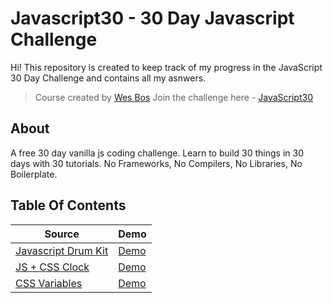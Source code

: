 # Javascript30 - 30 Day Javascript Challenge

Hi!
This repository is created to keep track of my progress in the JavaScript 30 Day Challenge and contains all my asnwers.

> Course created by [Wes Bos](https://github.com/wesbos) Join the challenge here - [JavaScript30](https://javascript30.com/account)

## About

A free 30 day vanilla js coding challenge. Learn to build 30 things in 30 days with 30 tutorials. No Frameworks, No Compilers, No Libraries, No Boilerplate.

## Table Of Contents

| Source                                                                                                        | Demo                                                                                                 |
| ------------------------------------------------------------------------------------------------------------- | ---------------------------------------------------------------------------------------------------- |
| [Javascript Drum Kit](https://github.com/dogankocadayilar/javascript30/tree/main/javascript-drum-kit)         | [Demo](https://dogankocadayilar.github.io/javascript30/javascript-drum-kit/index.html)               |
| [JS + CSS Clock](https://github.com/dogankocadayilar/javascript30/tree/main/js-and-css-clock)                 | [Demo](https://dogankocadayilar.github.io/javascript30/js-and-css-clock/index.html)                  |
| [CSS Variables](https://github.com/dogankocadayilar/javascript30/tree/main/playing-with-css-variables-and-js) | [Demo](https://dogankocadayilar.github.io/javascript30/playing-with-css-variables-and-js/index.html) |
